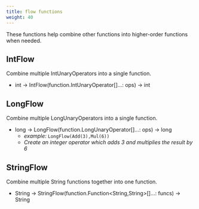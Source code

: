 ```yaml
---
title: flow functions
weight: 40
---
```


These functions help combine other functions into higher-order functions when needed.
## IntFlow

Combine multiple IntUnaryOperators into a single function.

- int -> IntFlow(function.IntUnaryOperator[]...: ops) -> int

## LongFlow

Combine multiple LongUnaryOperators into a single function.

- long -> LongFlow(function.LongUnaryOperator[]...: ops) -> long
  - *example:* `LongFlow(Add(3),Mul(6))`
  - *Create an integer operator which adds 3 and multiplies the result by 6*

## StringFlow

Combine multiple String functions together into one function.

- String -> StringFlow(function.Function<String,String>[]...: funcs) -> String

